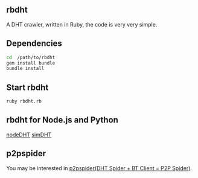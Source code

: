 ## rbdht
A DHT crawler, written in Ruby, the code is very very simple.

## Dependencies
```bash
cd  /path/to/rbdht
gem install bundle
bundle install
```

## Start rbdht
```bash
ruby rbdht.rb
```

## rbdht for Node.js and Python
[nodeDHT](https://github.com/fanpei91/nodeDHT)
[simDHT](https://github.com/fanpei91/simDHT)

## p2pspider
You may be interested in [p2pspider(DHT Spider + BT Client = P2P Spider)](https://github.com/fanpei91/p2pspider).
